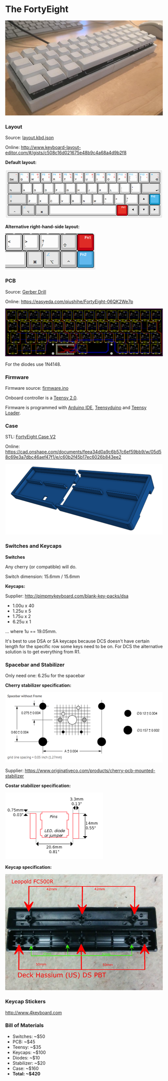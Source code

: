 # The FortyEight

![](img/finished.jpg)

### Layout

Source: [layout.kbd.json](layout/default.kbd.json)

Online: http://www.keyboard-layout-editor.com/#/gists/c508c16d021675e48b9c4a68a4d9b2f8

**Default layout:**

![](img/layout-default.png)

**Alternative right-hand-side layout:**

![](img/layout-alt-rhs.png)

### PCB

Source: [Gerber Drill](Gerber_Drill)

Online: https://easyeda.com/qiushihe/FortyEight-06QK2We7p

![](img/pcb.png)

For the diodes use 1N4148.

### Firmware

Firmware source: [firmware.ino](firmware/firmware.ino)

Onboard controller is a [Teensy 2.0](https://www.pjrc.com/store/teensy.html).

Firmware is programmed with [Arduino IDE](https://www.arduino.cc/en/Main/Software),
[Teensyduino](https://www.pjrc.com/teensy/teensyduino.html) and
[Teensy Loader](https://www.pjrc.com/teensy/loader.html).

### Case

STL: [FortyEight Case V2](case/FortyEight-Case-V2.stl)

Online: https://cad.onshape.com/documents/feea34d0a9c6b57c6ef59bb9/w/05d58c69e3a7dbc46aef47f1/e/c60b2f45b17ec6026b843ee2

![](img/case.png)

### Switches and Keycaps

**Switches**

Any cherry (or compatible) will do.

Switch dimension: 15.6mm / 15.6mm

**Keycaps:**

Supplier: http://pimpmykeyboard.com/blank-key-packs/dsa

* 1.00u x 40
* 1.25u x 5
* 1.75u x 2
* 6.25u x 1

... where 1u == 19.05mm.

It's best to use DSA or SA keycaps because DCS doesn't have certain length for the specific
row some keys need to be on. For DCS the alternative solution is to get everything from R1.

### Spacebar and Stabilizer

Only need one: 6.25u for the spacebar

**Cherry stabilizer specification:**

![](img/spacebar-cherry.png)

Supplier: https://www.originativeco.com/products/cherry-pcb-mounted-stabilizer

**Costar stabilizer specification:**

![](img/spacebar-costar.png)

**Keycap specification:**

![](img/spacebar-keycap.jpg)

### Keycap Stickers

http://www.4keyboard.com

### Bill of Materials

* Switches: ~$50
* PCB: ~$45
* Teensy: ~$35
* Keycaps: ~$100
* Diodes: ~$10
* Stabilizer: ~$20
* Case: ~$160
* **Total: ~$420**
